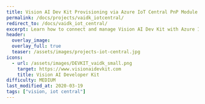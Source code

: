 ```yaml
---
title: Vision AI Dev Kit Provisioning via Azure IoT Central PnP Module
permalink: /docs/projects/vaidk_iotcentral/
redirect_to: /docs/vaidk_iot_central/
excerpt: Learn how to connect and manage Vision AI Dev Kit with Azure IoT Central PnP module
header:
  overlay_image: 
  overlay_full: true
  teaser: /assets/images/projects-iot-central.jpg
icons:
  - url: /assets/images/DEVKIT_vaidk_small.png
    target: https://www.visionaidevkit.com
    title: Vision AI Developer Kit
difficulty: MEDIUM
last_modified_at: 2020-03-19
tags: ["vision, iot central"]
---
```

